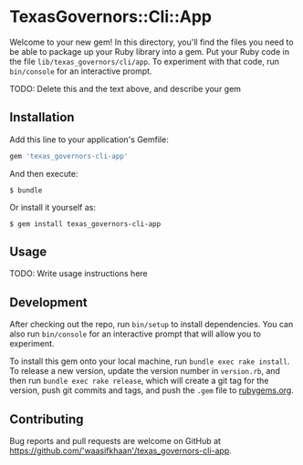 # TexasGovernors::Cli::App

Welcome to your new gem! In this directory, you'll find the files you need to be able to package up your Ruby library into a gem. Put your Ruby code in the file `lib/texas_governors/cli/app`. To experiment with that code, run `bin/console` for an interactive prompt.

TODO: Delete this and the text above, and describe your gem

## Installation

Add this line to your application's Gemfile:

```ruby
gem 'texas_governors-cli-app'
```

And then execute:

    $ bundle

Or install it yourself as:

    $ gem install texas_governors-cli-app

## Usage

TODO: Write usage instructions here

## Development

After checking out the repo, run `bin/setup` to install dependencies. You can also run `bin/console` for an interactive prompt that will allow you to experiment.

To install this gem onto your local machine, run `bundle exec rake install`. To release a new version, update the version number in `version.rb`, and then run `bundle exec rake release`, which will create a git tag for the version, push git commits and tags, and push the `.gem` file to [rubygems.org](https://rubygems.org).

## Contributing

Bug reports and pull requests are welcome on GitHub at https://github.com/'waasifkhaan'/texas_governors-cli-app.

